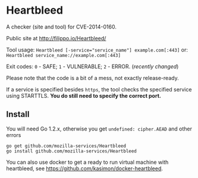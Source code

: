 Heartbleed
==========

A checker (site and tool) for CVE-2014-0160.

Public site at http://filippo.io/Heartbleed/

Tool usage: `Heartbleed [-service="service_name"] example.com[:443]`
        or: `Heartbleed service_name://example.com[:443]`

Exit codes: `0` - SAFE; `1` - VULNERABLE; `2` - ERROR. (*recently changed*)

Please note that the code is a bit of a mess, not exactly release-ready.

If a service is specified besides `https`, the tool checks the specified service using STARTTLS.
**You do still need to specify the correct port.**

## Install

You will need Go 1.2.x, otherwise you get `undefined: cipher.AEAD` and other errors

```
go get github.com/mozilla-services/Heartbleed
go install github.com/mozilla-services/Heartbleed
```

You can also use docker to get a ready to run virtual machine with heartbleed, see https://github.com/kasimon/docker-heartbleed.

